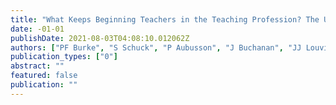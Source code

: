```yaml
---
title: "What Keeps Beginning Teachers in the Teaching Profession? The Use of Best-Worst Scaling to Quantify Key Factors"
date: -01-01
publishDate: 2021-08-03T04:08:10.012062Z
authors: ["PF Burke", "S Schuck", "P Aubusson", "J Buchanan", "JJ Louviere", "A Prescott", " ..."]
publication_types: ["0"]
abstract: ""
featured: false
publication: ""
---
```


